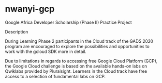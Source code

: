 # nwanyi-gcp
Google Africa Developer Scholarship (Phase II) Practice Project

Description

During Learning Phase 2 participants in the Cloud track of the GADS 2020 program are encouraged to explore the possibilities and opportunities to work with the gcloud SDK more in detail.

Due to limitations in regards to accessing free Google Cloud Platform (GCP), the Google Cloud challenge is based on the available hands-on labs on Qwiklabs provided by Pluralsight. Learners in the Cloud track have free access to a selection of fundamental labs on GCP.
